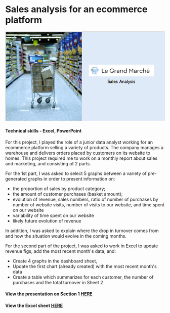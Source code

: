 # Sales analysis for an ecommerce platform

![Ecommerce sales analysis cover page](../images_english/P2.png)

#### Technical skills - Excel, PowerPoint

For this project, I played the role of a junior data analyst working for an ecommerce platform selling a variety of products. The company manages a warehouse and delivers orders placed by customers on its website to homes. This project required me to work on a monthly report about sales and marketing, and consisting of 2 parts.

For the 1st part, I was asked to select 5 graphs between a variety of pre-generated graphs in order to present information on:
- the proportion of sales by product category;
- the amount of customer purchases (basket amount);
- evolution of revenue, sales numbers, ratio of number of purchases by number of website visits, number of visits to our website, and time spent on our website
- variability of time spent on our website
- likely future evolution of revenue
    
In addition, I was asked to explain where the drop in turnover comes from and how the situation would evolve in the coming months.

For the second part of the project, I was asked to work in Excel to update revenue figs, add the most recent month's data, and:
- Create 4 graphs in the dashboard sheet,
- Update the first chart (already created) with the most recent month's data
- Create a table which summarizes for each customer, the number of purchases and the total turnover in Sheet 2

#### View the presentation on Section 1 [HERE](https://flossytoo.github.io/portfolio/Project_2/sales_analysis.pdf)
#### View the Excel sheet [HERE](https://flossytoo.github.io/portfolio/Project_2/excel.xlsx)
